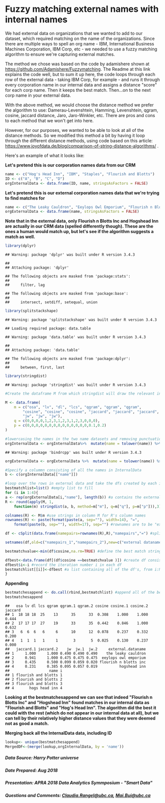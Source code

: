 Fuzzy matching external names with internal names
================

We had external data on organizations that we wanted to add to our dataset, which required matching on the name of the organizations. Since there are multiple ways to spell an org name - IBM, International Business Machines Corporation, IBM Corp, etc - we needed to use a fuzzy matching algorithm to ensure we're capturing external matches.

The method we chose was based on the code by adamishere shown at <https://github.com/Adamishere/Fuzzymatching>. The Readme at this link explains the code well, but to sum it up here, the code loops through each row of the external data - taking IBM Corp, for example - and runs it through every corporation name in our internal data and assigns a distance "score" for each corp name. Then it keeps the best match. Then...on to the next corp name in your external data.

With the above method, we would choose the distance method we prefer the algorithm to use: Damerau-Levenshtein, Hamming, Levenshtein, qgram, cosine, jaccard distance, Jaro, Jaro-Winkler, etc. There are pros and cons to each method that we won't get into here.

However, for our purposes, we wanted to be able to look at all of the distance methods. So we modified this method a bit by having it loop through the different distance methods, using code based on this article: <https://www.joyofdata.de/blog/comparison-of-string-distance-algorithms/> .

Here's an example of what it looks like:

**Let's pretend this is our corporation names data from our CRM**

``` r
name <- c("Hog's Head Inn", "IBM", "Staples", "Flourish and Blotts")
ID <- c("A", "B", "C", "D")
orgInternalData <- data.frame(ID, name, stringsAsFactors = FALSE)
```

**Let's pretend this is our external corporation names data that we're trying to find matches for**

``` r
name <- c("The Leaky Cauldron", "Eeylops Owl Emporium", "Flourish n Blotts Inc", "Hogshead Inn")
orgExternalData <- data.frame(name, stringsAsFactors = FALSE)
```

**Note that in the external data, only Flourish n Blotts Inc and Hogshead Inn are actually in our CRM data (spelled differently though). These are the ones a human would match up, but let's see if the algorithm suggests a match as well.**

``` r
library(dplyr)
```

    ## Warning: package 'dplyr' was built under R version 3.4.3

    ## 
    ## Attaching package: 'dplyr'

    ## The following objects are masked from 'package:stats':
    ## 
    ##     filter, lag

    ## The following objects are masked from 'package:base':
    ## 
    ##     intersect, setdiff, setequal, union

``` r
library(splitstackshape)
```

    ## Warning: package 'splitstackshape' was built under R version 3.4.3

    ## Loading required package: data.table

    ## Warning: package 'data.table' was built under R version 3.4.3

    ## 
    ## Attaching package: 'data.table'

    ## The following objects are masked from 'package:dplyr':
    ## 
    ##     between, first, last

``` r
library(stringdist)
```

    ## Warning: package 'stringdist' was built under R version 3.4.3

``` r
#Create the dataframe M from which stringdist will draw the relevant info. m = method, q = q-gram size (nonnegative and only applies when method is qgram, jaccard, or cosine), and p = penalty parameter for jarowinkler distance, with 0 < p < 0.25. We can test which parameters work best and program it in.

M <- data.frame(
    m = c("osa", "lv", "dl", "lcs", "qgram", "qgram", "qgram",
        "cosine", "cosine", "cosine", "jaccard", "jaccard", "jaccard",
        "jw", "jw", "jw"), 
    q = c(0,0,0,0,1,2,3,1,2,3,1,2,3,0,0,0), 
    p = c(0,0,0,0,0,0,0,0,0,0,0,0,0,0,0.1,0.2)
)

#lowercasing the names in the two name datasets and removing punctuation
orgInternalData <- orgInternalData%>%  mutate(name = tolower(name)) %>% mutate(name = gsub("[[:punct:]]", "", .$name))
```

    ## Warning: package 'bindrcpp' was built under R version 3.4.3

``` r
orgExternalData <- orgExternalData %>%  mutate(name = tolower(name)) %>% mutate(name = gsub("[[:punct:]]", "", .$name))

#Specify a colummn consisting of all the names in InternalData
b <- c(orgInternalData[["name"]])

#loop over the rows in external data and take the dfs created by each iteration and save them in bestmatchlist. Note, using 1:100 will take 10 mins.
bestmatchlist=list() #empty list to fill
for (i in 1:4){
a <- rep(orgExternalData[i,"name"], length(b)) #a contains the external data name of org`i', repeated length(b) times.
R <- round(apply(M, 1, 
    function(m) stringdist(a, b, method=m["m"], q=m["q"], p=m["p"])),3) #apply the stringdist fxn using parameters set in M, row-wise(1), and round to 3 decimals

colnames(R) <- M$m #use strings in column M for R's column names
rownames(R) <- paste(format(paste(a, sep=""), width=14), "=",
    format(paste(b, sep=""), width=17), sep="") #rownames are to be "external dataname`i'=InternalDataname"

df <- cSplit(data.frame(namepairs=rownames(R),R),"namepairs","=") #split rownames up using "=" and transform from rownames to column elements

setnames(df,old=c("namepairs_1","namepairs_2"),new=c("external dataname", "name")) #rename columns

bestmatchvalue<-min(df$cosine,na.rm=TRUE) #define the best match stringdist value as the min of the cosine method/parameter, ignoring NA's (which would otherwise be the minimums all the time)

dfbest<-data.frame(df[(df$cosine ==bestmatchvalue )]) #create df consisting of the bestmatch rows over all external names
dfbest$i<-i #record the iteration number i in each df
bestmatchlist[[i]]<-dfbest #a list containing all of the df's, from i:N
}
```

**Appending**

``` r
bestmatchesappend <- do.call(rbind,bestmatchlist) #append all of the bestmatchlists together to form one dataframe
bestmatchesappend
```

    ##   osa lv dl lcs qgram qgram.1 qgram.2 cosine cosine.1 cosine.2 jaccard
    ## 1  18 18 18  25    13      35      33  0.308    1.000    1.000   0.444
    ## 2  17 17 17  27    19      33      35  0.442    0.846    1.000   0.632
    ## 3   6  6  6   6     6      10      12  0.078    0.237    0.332   0.200
    ## 4   1  1  1   1     1       3       5  0.025    0.130    0.237   0.000
    ##   jaccard.1 jaccard.2    jw  jw.1  jw.2     external.dataname
    ## 1     1.000     1.000 0.490 0.490 0.490    the leaky cauldron
    ## 2     0.941     1.000 0.475 0.475 0.475  eeylops owl emporium
    ## 3     0.435     0.500 0.099 0.059 0.020 flourish n blotts inc
    ## 4     0.231     0.385 0.095 0.057 0.019          hogshead inn
    ##                  name i
    ## 1 flourish and blotts 1
    ## 2 flourish and blotts 2
    ## 3 flourish and blotts 3
    ## 4       hogs head inn 4

**Looking at the bestmatchesappend we can see that indeed "Flourish n Blotts Inc" and "Hogshead Inn" found matches in our internal data as "Flourish and Blotts" and "Hog's Head Inn". The algorithm did the best it could with the rest (which do not appear in our internal data at all), but we can tell by their relatively higher distance values that they were deemed not as good a match.**

**Merging back all the InternalData data, including ID**

``` r
lookup<- unique(bestmatchesappend)
MergedDF<-(merge(lookup,orgInternalData, by = 'name'))
```

##### **Data Source**: Harry Potter universe

##### **Date Prepared**: Aug 2018

##### **Presentation**: APRA 2018 Data Analytics Symmposium - "Smart Data"

##### **Questions and Comments**: <Claudia.Rangel@ubc.ca>, <Mai.Bui@ubc.ca>
